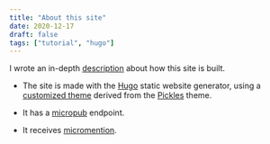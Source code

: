 ```yaml
---
title: "About this site"
date: 2020-12-17
draft: false
tags: ["tutorial", "hugo"]
---
```

I wrote an in-depth [description](/posts/website_tutorial/) about how this site is built.

- The site is made with the [Hugo](https://gohugo.io) static website generator, using a [customized theme](https://github.com/hsinhaoyu/hugo_theme_pickles/tree/58c56c1177338ae827bdbcaba94f727ba95ab23a) derived from the [Pickles](https://themes.gohugo.io/hugo_theme_pickles/) theme.

- It has a [micropub](https://indieweb.org/Micropub) endpoint.
- It receives [micromention](https://indieweb.org/Webmention).
